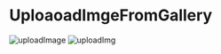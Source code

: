 # UploaoadImgeFromGallery
![uploadImage](https://user-images.githubusercontent.com/81187698/142994205-07a6d746-b7d2-4a62-9460-88970358865a.PNG)
![uploadImg](https://user-images.githubusercontent.com/81187698/142994241-02d8c2be-5c17-435d-a826-9e397c934b23.PNG)

